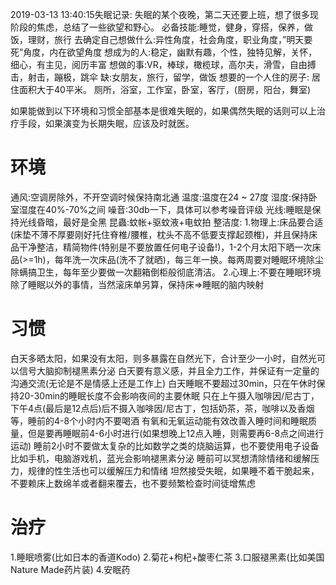 2019-03-13 13:40:15失眠记录:
失眠的某个夜晚，第二天还要上班，想了很多现阶段的焦虑，总结了一些欲望和野心。
必备技能:睡觉，健身，穿搭，保养，做饭，理财，旅行
去确定自己想做什么:异性角度，社会角度，职业角度，”明天要死”角度，内在欲望角度
想成为的人:稳定，幽默有趣，个性，独特见解，关怀，细心，有主见，阅历丰富
想做的事:VR，棒球，橄榄球，高尔夫，滑雪，自由搏击，射击，蹦极，跳伞
缺:女朋友，旅行，留学，做饭
想要的一个人住的房子:
居住面积大于40平米。
厕所，浴室，工作室，卧室，客厅，(厨房，阳台，舞室)

如果能做到以下环境和习惯全部基本是很难失眠的，如果偶然失眠的话则可以上治疗手段，如果演变为长期失眠，应该及时就医。
# 环境
通风:空调房除外，不开空调时候保持南北通
温度:温度在24 ~ 27度
湿度:保持卧室湿度在40%-70%之间
噪音:30db一下，具体可以参考噪音评级
光线:睡眠是保持光线昏暗，最好是全黑
昆蟲:蚊帐+驱蚊液+电蚊拍
整洁度:
1.物理上:床品要合适(床垫不薄不厚要刚好托住脊椎/腰椎，枕头不高不低要支撑起颈椎)，并且保持床品干净整洁，精简物件(特别是不要放置任何电子设备!)，1-2个月太阳下晒一次床品(>=1h)，每年洗一次床品(洗不了就晒)，每三年一换。每两周要对睡眠环境除尘除螨搞卫生，每年至少要做一次翻箱倒柜般彻底清洁。
2.心理上:不要在睡眠环境除了睡眠以外的事情，当然滚床单另算，保持床=>睡眠的脑内映射
# 习惯
白天多晒太阳，如果没有太阳，则多暴露在自然光下，合计至少一小时，自然光可以信号大脑抑制褪黑素分泌
白天要有意义感，并且全力工作，并保证有一定量的沟通交流(无论是不是情感上还是工作上)
白天睡眠不要超过30min，只在午休时保持20-30min的睡眠长度不会影响夜间的主要休眠
只在上午摄入咖啡因/尼古丁，下午4点(最后是12点后)后不摄入咖啡因/尼古丁，包括奶茶，茶，咖啡以及香烟等，睡前的4-8个小时内不要喝酒
有氧和无氧运动能有效改善入睡时间和睡眠质量，但是要再睡眠前4-6小时进行(如果想晚上12点入睡，则需要再6-8点之间进行运动)
睡前2小时不要做太复杂的比如数学之类的烧脑运算，也不要使用电子设备比如手机，电脑游戏机，蓝光会影响褪黑素分泌
睡前可以冥想清除情绪和缓解压力，规律的性生活也可以缓解压力和情绪
坦然接受失眠，如果睡不着干脆起来，不要赖床上数绵羊或者翻来覆去，也不要频繁检查时间徒增焦虑
# 治疗
1.睡眠喷雾(比如日本的香道Kodo)
2.菊花+枸杞+酸枣仁茶
3.口服褪黑素(比如美国Nature Made药片装)
4.安眠药

